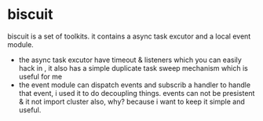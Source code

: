 biscuit
=======

biscuit is a set of toolkits. it contains a async task excutor and a local event module.
* the async task excutor have timeout & listeners which you can easily hack in , it also has a simple duplicate task sweep mechanism which is useful for me
* the event module can dispatch events and subscrib a handler to handle that event,  i used it to do decoupling things. events can not be presistent & it not import cluster also, why? because i want to keep it simple and useful. 
